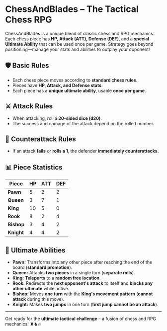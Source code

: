 # ChessAndBlades – The Tactical Chess RPG

ChessAndBlades is a unique blend of classic chess and RPG mechanics. Each chess piece has **HP, Attack (ATT), Defense (DEF)**, and a **special Ultimate Ability** that can be used once per game. Strategy goes beyond positioning—manage your stats and abilities to outplay your opponent!

## 🛡️ Basic Rules
- Each chess piece moves according to **standard chess rules**.
- Pieces have **HP, Attack, and Defense stats**.
- Each piece has a **unique ultimate ability**, usable **once per game**.

## ⚔️ Attack Rules
- When attacking, roll a **20-sided dice (d20)**.
- The success and damage of the attack depend on the rolled number.

## 🔄 Counterattack Rules
- If an attack **fails** or **rolls a 1**, the defender **immediately counterattacks**.

## 📊 Piece Statistics
| Piece   | HP  | ATT | DEF |
|---------|-----|-----|-----|
| **Pawn**   | 5   | 2   | 2   |
| **Queen**  | 3   | 7   | 1   |
| **King**   | 10  | 5   | 0   |
| **Rook**   | 8   | 2   | 4   |
| **Bishop** | 3   | 4   | 2   |
| **Knight** | 4   | 4   | 2   |

## 🌟 Ultimate Abilities
- **Pawn:** Transforms into any other piece after reaching the end of the board (**standard promotion**).
- **Queen:** Attacks **two pieces** in a single turn (**separate rolls**).
- **King:** **Teleports** to a **random free location**.
- **Rook:** Redirects the **next opponent's attack** to itself and **blocks any other ultimate** while active.
- **Bishop:** Moves **one turn** with the **King's movement pattern** (**cannot attack** during this move).
- **Knight:** Makes **two jumps** in one turn (**first jump cannot be an attack**).

---

Get ready for the **ultimate tactical challenge** – a fusion of chess and RPG mechanics! ♜♞🔥
